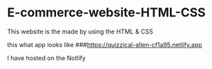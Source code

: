 # E-commerce-website-HTML-CSS
This website is the made by using the HTML &amp; CSS 

this what app looks like 
###https://quizzical-allen-cf1a95.netlify.app

I have hosted on the Notlify 
